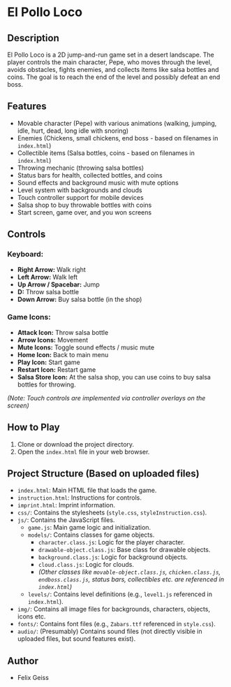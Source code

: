 # El Pollo Loco

## Description

El Pollo Loco is a 2D jump-and-run game set in a desert landscape. The player controls the main character, Pepe, who moves through the level, avoids obstacles, fights enemies, 
and collects items like salsa bottles and coins. The goal is to reach the end of the level and possibly defeat an end boss.

## Features

* Movable character (Pepe) with various animations (walking, jumping, idle, hurt, dead, long idle with snoring)
* Enemies (Chickens, small chickens, end boss - based on filenames in `index.html`)
* Collectible items (Salsa bottles, coins - based on filenames in `index.html`)
* Throwing mechanic (throwing salsa bottles)
* Status bars for health, collected bottles, and coins
* Sound effects and background music with mute options
* Level system with backgrounds and clouds
* Touch controller support for mobile devices
* Salsa shop to buy throwable bottles with coins
* Start screen, game over, and you won screens

## Controls

### Keyboard:
* **Right Arrow:** Walk right
* **Left Arrow:** Walk left
* **Up Arrow / Spacebar:** Jump
* **D:** Throw salsa bottle
* **Down Arrow:** Buy salsa bottle (in the shop)

### Game Icons:
* **Attack Icon:** Throw salsa bottle
* **Arrow Icons:** Movement
* **Mute Icons:** Toggle sound effects / music mute
* **Home Icon:** Back to main menu
* **Play Icon:** Start game
* **Restart Icon:** Restart game
* **Salsa Store Icon:** At the salsa shop, you can use coins to buy salsa bottles for throwing.

*(Note: Touch controls are implemented via controller overlays on the screen)*

## How to Play

1.  Clone or download the project directory.
2.  Open the `index.html` file in your web browser.

## Project Structure (Based on uploaded files)

* `index.html`: Main HTML file that loads the game.
* `instruction.html`: Instructions for controls.
* `imprint.html`: Imprint information.
* `css/`: Contains the stylesheets (`style.css`, `styleInstruction.css`).
* `js/`: Contains the JavaScript files.
    * `game.js`: Main game logic and initialization.
    * `models/`: Contains classes for game objects.
        * `character.class.js`: Logic for the player character.
        * `drawable-object.class.js`: Base class for drawable objects.
        * `background.class.js`: Logic for background objects.
        * `cloud.class.js`: Logic for clouds.
        * *(Other classes like `movable-object.class.js`, `chicken.class.js`, `endboss.class.js`, status bars, collectibles etc. are referenced in `index.html`)*
    * `levels/`: Contains level definitions (e.g., `level1.js` referenced in `index.html`).
* `img/`: Contains all image files for backgrounds, characters, objects, icons etc.
* `fonts/`: Contains font files (e.g., `Zabars.ttf` referenced in `style.css`).
* `audio/`: (Presumably) Contains sound files (not directly visible in uploaded files, but sound features exist).

## Author

* Felix Geiss 
